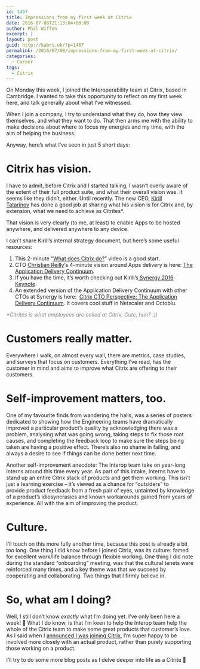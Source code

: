 ```yaml
---
id: 1467
title: Impressions from my first week at Citrix
date: 2016-07-08T21:13:04+00:00
author: Phil Wiffen
excerpt: |
layout: post
guid: http://kabri.uk/?p=1467
permalink: /2016/07/08/impressions-from-my-first-week-at-citrix/
categories:
  - Career
tags:
  - Citrix
---
```

On Monday this week, I joined the Interoperability team at Citrix, based in Cambridge. I wanted to take this opportunity to reflect on my first week here, and talk generally about what I&#8217;ve witnessed.

When I join a company, I try to understand what they do, how they view themselves, and what they want to do. That then arms me with the ability to make decisions about where to focus my energies and my time, with the aim of helping the business.

Anyway, here&#8217;s what I&#8217;ve seen in just 5 short days:

# Citrix has vision.

I have to admit, before Citrix and I started talking, I wasn&#8217;t overly aware of the extent of their full product suite, and what their overall vision was. It seems like they didn&#8217;t, either. Until recently. The new CEO, [Kirill Tatarinov](https://twitter.com/kirilltatarinov) has done a good job at sharing what his vision is for Citrix and, by extension, what we need to achieve as Citrites*.

That vision is very clearly (to me, at least) to enable Apps to be hosted anywhere, and delivered anywhere to any device.

I can&#8217;t share Kirill&#8217;s internal strategy document, but here&#8217;s some useful resources:

  1. This 2-minute &#8220;[What does Citrix do?](https://www.youtube.com/watch?v=Dl6tPp-Rxf0)&#8221; video is a good start.
  2. CTO [Christian Reilly](https://twitter.com/reillyusa)&#8216;s 4-minute vision around Apps delivery is here: [The Application Delivery Continuum](https://www.youtube.com/watch?v=y3YXpe5tYvQ).
  3. If you have the time, it&#8217;s worth checking out Kirill&#8217;s[ Synergy 2016 Keynote](https://www.youtube.com/watch?v=LXKgzKDx17I&feature=youtu.be&t=10m20s).
  4. An extended version of the Application Delivery Continuum with other CTOs at Synergy is here:  [Citrix CTO Perspective: The Application Delivery Continuum](https://www.youtube.com/watch?v=s9HRVZrYDXo). It covers cool stuff in Netscaler and Octoblu.

_<span style="color: #808080;">*Citrites is what employees are called at Citrix. Cute, huh? :))</span>_

# Customers really matter.

Everywhere I walk, on almost every wall, there are metrics, case studies, and surveys that focus on customers. Everything I&#8217;ve read, has the customer in mind and aims to improve what Citrix are offering to their customers.

# Self-improvement matters, too.

One of my favourite finds from wandering the halls, was a series of posters dedicated to showing how the Engineering teams have dramatically improved a particular product&#8217;s quality by acknowledging there was a problem, analysing what was going wrong, taking steps to fix those root causes, and completing the feedback loop to make sure the steps being taken are having a positive effect. There&#8217;s also no shame in failing, and always a desire to see if things can be done better next time.

Another self-improvement anecdote: The Interop team take on year-long Interns around this time every year. As part of this intake, Interns have to stand up an entire Citrix stack of products and get them working. This isn&#8217;t just a learning exercise &#8211; it&#8217;s viewed as a chance for &#8220;outsiders&#8221; to provide product feedback from a fresh pair of eyes, untainted by knowledge of a product&#8217;s idiosyncrasies and known workarounds gained from years of experience. All with the aim of improving the product.

# Culture.

I&#8217;ll touch on this more fully another time, because this post is already a bit too long. One thing I did know before I joined Citrix, was its culture: famed for excellent work/life balance through flexible working. One thing I did note during the standard &#8220;onboarding&#8221; meeting, was that the cultural tenets were reinforced many times, and a key theme was that we succeed by cooperating and collaborating. Two things that I firmly believe in.

# So, what am I doing?

Well, I still don&#8217;t know _exactly_ what I&#8217;m doing yet. I&#8217;ve only been here a week! 🙂 What I do know, is that I&#8217;m keen to help the Interop team help the whole of the Citrix team to make some great products that customer&#8217;s love. As I said when I [announced I was joining Citrix](http://kabri.uk/2016/05/06/im-joining-citrix/), I&#8217;m super happy to be involved more closely with an actual product, rather than purely supporting those working on a product.

I&#8217;ll try to do some more blog posts as I delve deeper into life as a Citrite 🙂